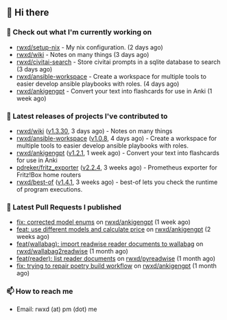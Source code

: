 ## 👋 Hi there

### 👷 Check out what I'm currently working on


- [rwxd/setup-nix](https://github.com/rwxd/setup-nix) - My nix configuration. (2 days ago)
- [rwxd/wiki](https://github.com/rwxd/wiki) - Notes on many things (3 days ago)
- [rwxd/civitai-search](https://github.com/rwxd/civitai-search) - Store civitai prompts in a sqlite database to search (3 days ago)
- [rwxd/ansible-workspace](https://github.com/rwxd/ansible-workspace) - Create a workspace for multiple tools to easier develop ansible playbooks with roles. (4 days ago)
- [rwxd/ankigengpt](https://github.com/rwxd/ankigengpt) - Convert your text into flashcards for use in Anki (1 week ago)

### 🔭 Latest releases of projects I've contributed to


- [rwxd/wiki](https://github.com/rwxd/wiki) ([v1.3.30](https://github.com/rwxd/wiki/releases/tag/v1.3.30), 3 days ago) - Notes on many things
- [rwxd/ansible-workspace](https://github.com/rwxd/ansible-workspace) ([v1.0.8](https://github.com/rwxd/ansible-workspace/releases/tag/v1.0.8), 4 days ago) - Create a workspace for multiple tools to easier develop ansible playbooks with roles.
- [rwxd/ankigengpt](https://github.com/rwxd/ankigengpt) ([v1.2.1](https://github.com/rwxd/ankigengpt/releases/tag/v1.2.1), 1 week ago) - Convert your text into flashcards for use in Anki
- [pdreker/fritz_exporter](https://github.com/pdreker/fritz_exporter) ([v2.2.4](https://github.com/pdreker/fritz_exporter/releases/tag/v2.2.4), 3 weeks ago) - Prometheus exporter for Fritz!Box home routers
- [rwxd/best-of](https://github.com/rwxd/best-of) ([v1.4.1](https://github.com/rwxd/best-of/releases/tag/v1.4.1), 3 weeks ago) - best-of lets you check the runtime of program executions.

### 🔨 Latest Pull Requests I published


- [fix: corrected model enums](https://github.com/rwxd/ankigengpt/pull/23) on [rwxd/ankigengpt](https://github.com/rwxd/ankigengpt) (1 week ago)
- [feat: use different models and calculate price](https://github.com/rwxd/ankigengpt/pull/22) on [rwxd/ankigengpt](https://github.com/rwxd/ankigengpt) (2 weeks ago)
- [feat(wallabag): import readwise reader documents to wallabag](https://github.com/rwxd/wallabag2readwise/pull/81) on [rwxd/wallabag2readwise](https://github.com/rwxd/wallabag2readwise) (1 month ago)
- [feat(reader): list reader documents](https://github.com/rwxd/pyreadwise/pull/60) on [rwxd/pyreadwise](https://github.com/rwxd/pyreadwise) (1 month ago)
- [fix: trying to repair poetry build workflow](https://github.com/rwxd/ankigengpt/pull/17) on [rwxd/ankigengpt](https://github.com/rwxd/ankigengpt) (1 month ago)

### 📫 How to reach me

- Email: rwxd (at) pm (dot) me

